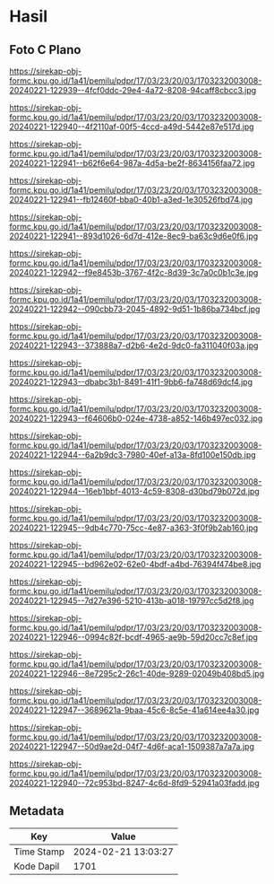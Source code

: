 # Hasil

## Foto C Plano

https://sirekap-obj-formc.kpu.go.id/1a41/pemilu/pdpr/17/03/23/20/03/1703232003008-20240221-122939--4fcf0ddc-29e4-4a72-8208-94caff8cbcc3.jpg

https://sirekap-obj-formc.kpu.go.id/1a41/pemilu/pdpr/17/03/23/20/03/1703232003008-20240221-122940--4f2110af-00f5-4ccd-a49d-5442e87e517d.jpg

https://sirekap-obj-formc.kpu.go.id/1a41/pemilu/pdpr/17/03/23/20/03/1703232003008-20240221-122941--b62f6e64-987a-4d5a-be2f-8634156faa72.jpg

https://sirekap-obj-formc.kpu.go.id/1a41/pemilu/pdpr/17/03/23/20/03/1703232003008-20240221-122941--fb12460f-bba0-40b1-a3ed-1e30526fbd74.jpg

https://sirekap-obj-formc.kpu.go.id/1a41/pemilu/pdpr/17/03/23/20/03/1703232003008-20240221-122941--893d1026-6d7d-412e-8ec9-ba63c9d6e0f6.jpg

https://sirekap-obj-formc.kpu.go.id/1a41/pemilu/pdpr/17/03/23/20/03/1703232003008-20240221-122942--f9e8453b-3767-4f2c-8d39-3c7a0c0b1c3e.jpg

https://sirekap-obj-formc.kpu.go.id/1a41/pemilu/pdpr/17/03/23/20/03/1703232003008-20240221-122942--090cbb73-2045-4892-9d51-1b86ba734bcf.jpg

https://sirekap-obj-formc.kpu.go.id/1a41/pemilu/pdpr/17/03/23/20/03/1703232003008-20240221-122943--373888a7-d2b6-4e2d-9dc0-fa311040f03a.jpg

https://sirekap-obj-formc.kpu.go.id/1a41/pemilu/pdpr/17/03/23/20/03/1703232003008-20240221-122943--dbabc3b1-8491-41f1-9bb6-fa748d69dcf4.jpg

https://sirekap-obj-formc.kpu.go.id/1a41/pemilu/pdpr/17/03/23/20/03/1703232003008-20240221-122943--f64606b0-024e-4738-a852-146b497ec032.jpg

https://sirekap-obj-formc.kpu.go.id/1a41/pemilu/pdpr/17/03/23/20/03/1703232003008-20240221-122944--6a2b9dc3-7980-40ef-a13a-8fd100e150db.jpg

https://sirekap-obj-formc.kpu.go.id/1a41/pemilu/pdpr/17/03/23/20/03/1703232003008-20240221-122944--16eb1bbf-4013-4c59-8308-d30bd79b072d.jpg

https://sirekap-obj-formc.kpu.go.id/1a41/pemilu/pdpr/17/03/23/20/03/1703232003008-20240221-122945--9db4c770-75cc-4e87-a363-3f0f9b2ab160.jpg

https://sirekap-obj-formc.kpu.go.id/1a41/pemilu/pdpr/17/03/23/20/03/1703232003008-20240221-122945--bd962e02-62e0-4bdf-a4bd-76394f474be8.jpg

https://sirekap-obj-formc.kpu.go.id/1a41/pemilu/pdpr/17/03/23/20/03/1703232003008-20240221-122945--7d27e396-5210-413b-a018-19797cc5d2f8.jpg

https://sirekap-obj-formc.kpu.go.id/1a41/pemilu/pdpr/17/03/23/20/03/1703232003008-20240221-122946--0994c82f-bcdf-4965-ae9b-59d20cc7c8ef.jpg

https://sirekap-obj-formc.kpu.go.id/1a41/pemilu/pdpr/17/03/23/20/03/1703232003008-20240221-122946--8e7295c2-26c1-40de-9289-02049b408bd5.jpg

https://sirekap-obj-formc.kpu.go.id/1a41/pemilu/pdpr/17/03/23/20/03/1703232003008-20240221-122947--3689621a-9baa-45c6-8c5e-41a614ee4a30.jpg

https://sirekap-obj-formc.kpu.go.id/1a41/pemilu/pdpr/17/03/23/20/03/1703232003008-20240221-122947--50d9ae2d-04f7-4d6f-aca1-1509387a7a7a.jpg

https://sirekap-obj-formc.kpu.go.id/1a41/pemilu/pdpr/17/03/23/20/03/1703232003008-20240221-122940--72c953bd-8247-4c6d-8fd9-52941a03fadd.jpg


## Metadata

| Key        | Value               |
| ---------- | ------------------- |
| Time Stamp | 2024-02-21 13:03:27 |
| Kode Dapil | 1701                |




